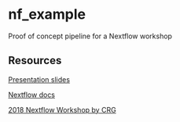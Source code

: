# nf_example
Proof of concept pipeline for a Nextflow workshop

## Resources
[Presentation slides](https://docs.google.com/presentation/d/1-YIHTEHcthuFBOZQtbBr7CJ45uF79906xKsToRHg_cc/edit?usp=sharing)

[Nextflow docs](https://www.nextflow.io/docs/latest/)

[2018 Nextflow Workshop by CRG](https://nextflow-io.github.io/nf-hack18/training.html)
